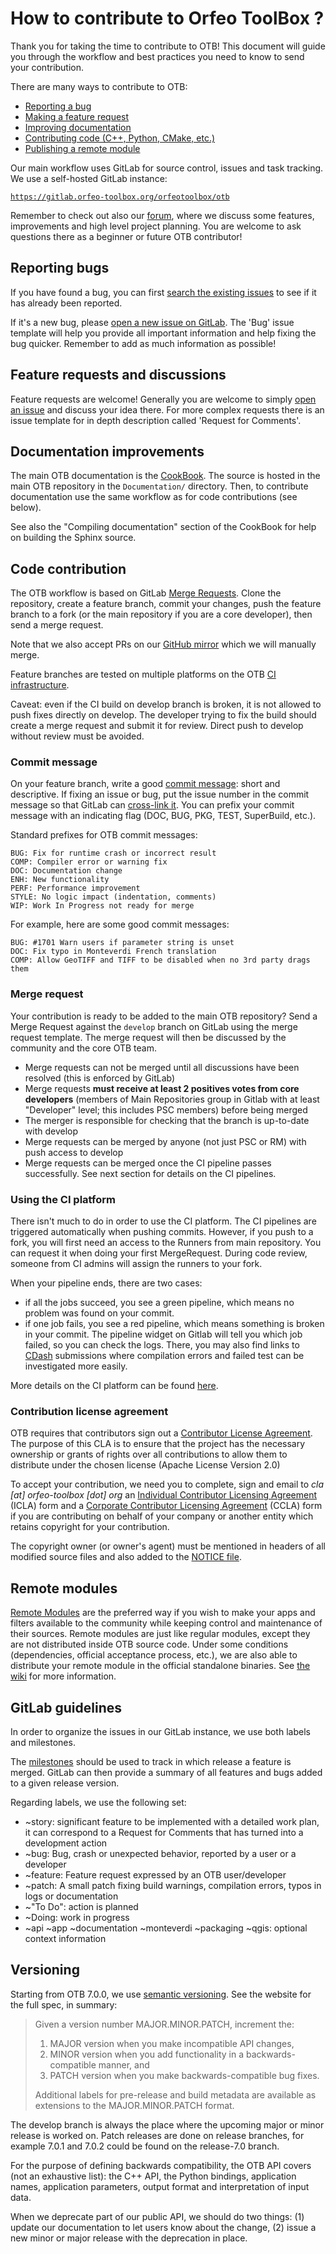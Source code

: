 # How to contribute to Orfeo ToolBox ?

Thank you for taking the time to contribute to OTB! This document will guide you
through the workflow and best practices you need to know to send your
contribution.

There are many ways to contribute to OTB:

* [Reporting a bug](#reporting-bugs)
* [Making a feature request](#feature-requests-and-discussions)
* [Improving documentation](#documentation-improvements)
* [Contributing code (C++, Python, CMake, etc.)](#code-contribution)
* [Publishing a remote module](#remote-modules)

Our main workflow uses GitLab for source control, issues and task tracking. We
use a self-hosted GitLab instance:

[`https://gitlab.orfeo-toolbox.org/orfeotoolbox/otb`](https://gitlab.orfeo-toolbox.org/orfeotoolbox/otb)

Remember to check out also our [forum](https://forum.orfeo-toolbox.org/),
where we discuss some features, improvements and high level project planning.
You are welcome to ask questions there as a beginner or future OTB contributor!

## Reporting bugs

If you have found a bug, you can first [search the existing issues](https://gitlab.orfeo-toolbox.org/orfeotoolbox/otb/issues?label_name%5B%5D=bug)
to see if it has already been reported.

If it's a new bug, please [open a new issue on GitLab](https://gitlab.orfeo-toolbox.org/orfeotoolbox/otb/issues/new).
The 'Bug' issue template will help you provide all important information and
help fixing the bug quicker. Remember to add as much information as possible!

## Feature requests and discussions

Feature requests are welcome! Generally you are welcome to simply [open an issue](https://gitlab.orfeo-toolbox.org/orfeotoolbox/otb/issues)
and discuss your idea there. For more complex requests there is an issue
template for in depth description called 'Request for Comments'.


## Documentation improvements

The main OTB documentation is
the [CookBook](https://www.orfeo-toolbox.org/CookBook/).  The source is
hosted in the main OTB repository in the `Documentation/` directory. Then, to
contribute documentation use the same workflow as for code contributions (see
below).

See also the "Compiling documentation" section of the CookBook
for help on building the Sphinx source.

## Code contribution

The OTB workflow is based on GitLab [Merge Requests](https://docs.gitlab.com/ee/gitlab-basics/add-merge-request.html).
Clone the repository, create a feature branch, commit your changes, push the
feature branch to a fork (or the main repository if you are a core developer),
then send a merge request.

Note that we also accept PRs on our [GitHub mirror](https://github.com/orfeotoolbox/OTB)
which we will manually merge.

Feature branches are tested on multiple platforms on the OTB
[CI infrastructure](https://gitlab.orfeo-toolbox.org/orfeotoolbox/otb/pipelines). 

Caveat: even if the CI build on develop branch is broken, it is not
allowed to push fixes directly on develop. The developer trying to fix the
build should create a merge request and submit it for review. Direct push to
develop without review must be avoided.

### Commit message

On your feature branch, write a good [commit message](https://xkcd.com/1296/):
short and descriptive. If fixing an issue or bug, put the issue number in the
commit message so that GitLab can [cross-link it](https://docs.gitlab.com/ce/user/project/issues/crosslinking_issues.html).
You can prefix your commit message with an indicating flag (DOC, BUG, PKG,
TEST, SuperBuild, etc.).

Standard prefixes for OTB commit messages:

    BUG: Fix for runtime crash or incorrect result
    COMP: Compiler error or warning fix
    DOC: Documentation change
    ENH: New functionality
    PERF: Performance improvement
    STYLE: No logic impact (indentation, comments)
    WIP: Work In Progress not ready for merge

For example, here are some good commit messages:

    BUG: #1701 Warn users if parameter string is unset
    DOC: Fix typo in Monteverdi French translation
    COMP: Allow GeoTIFF and TIFF to be disabled when no 3rd party drags them

### Merge request

Your contribution is ready to be added to the main OTB repository? Send a Merge
Request against the `develop` branch on GitLab using the merge request
template. The merge request will then be discussed by the community and the core
OTB team.

* Merge requests can not be merged until all discussions have been resolved (this is enforced by GitLab)
* Merge requests **must receive at least 2 positives votes from core developers** (members of Main Repositories group in Gitlab with at least "Developer" level; this includes PSC members) before being merged
* The merger is responsible for checking that the branch is up-to-date with develop
* Merge requests can be merged by anyone (not just PSC or RM) with push access to develop
* Merge requests can be merged once the CI pipeline passes successfully. See
  next section for details on the CI pipelines.


### Using the CI platform

There isn't much to do in order to use the CI platform. The CI pipelines are
triggered automatically when pushing commits. However, if you push to a fork,
you will first need an access to the Runners from main repository. You
can request it when doing your first MergeRequest. During code review, someone
from CI admins will assign the runners to your fork.

When your pipeline ends, there are two cases:

* if all the jobs succeed, you see a green pipeline, which means no problem was
  found on your commit.
* if one job fails, you see a red pipeline, which means something is broken in
  your commit. The pipeline widget on Gitlab will tell you which job failed, so
  you can check the logs. There, you may also find links to
  [CDash](https://cdash.orfeo-toolbox.org/index.php?project=OTB) submissions
  where compilation errors and failed test can be investigated more easily.

More details on the CI platform can be found
[here](https://gitlab.orfeo-toolbox.org/orfeotoolbox/otb/wikis/OTB-Continuous-Integration-platform).

### Contribution license agreement

OTB requires that contributors sign out a [Contributor License
Agreement](https://en.wikipedia.org/wiki/Contributor_License_Agreement). The
purpose of this CLA is to ensure that the project has the necessary ownership or
grants of rights over all contributions to allow them to distribute under the
chosen license (Apache License Version 2.0)

To accept your contribution, we need you to complete, sign and email to *cla [at]
orfeo-toolbox [dot] org* an [Individual Contributor Licensing
Agreement](https://www.orfeo-toolbox.org/cla/icla-en.doc) (ICLA) form and a
[Corporate Contributor Licensing
Agreement](https://www.orfeo-toolbox.org/cla/ccla-en.doc) (CCLA) form if you are
contributing on behalf of your company or another entity which retains copyright
for your contribution.

The copyright owner (or owner's agent) must be mentioned in headers of all
modified source files and also added to the [NOTICE
file](https://gitlab.orfeo-toolbox.org/orfeotoolbox/otb/raw/develop/NOTICE).

## Remote modules

[Remote Modules](https://wiki.orfeo-toolbox.org/index.php/Remote_Modules) are
the preferred way if you wish to make your apps and filters available to the
community while keeping control and maintenance of their sources. Remote
modules are just like regular modules, except they are not distributed inside
OTB source code. Under some conditions (dependencies, official acceptance
process, etc.), we are also able to distribute your remote module in the
official standalone binaries. See [the wiki](https://wiki.orfeo-toolbox.org/index.php/Remote_Modules)
for more information.

## GitLab guidelines

In order to organize the issues in our GitLab instance, we use both labels and
milestones.

The [milestones](https://gitlab.orfeo-toolbox.org/orfeotoolbox/otb/milestones) should be used to track in which release a feature is merged.
GitLab can then provide a summary of all features and bugs added to a given release
version.

Regarding labels, we use the following set:
* ~story: significant feature to be implemented with a detailed work plan, it can
  correspond to a Request for Comments that has turned into a development action
* ~bug: Bug, crash or unexpected behavior, reported by a user or a developer
* ~feature: Feature request expressed by an OTB user/developer
* ~patch: A small patch fixing build warnings, compilation errors, typos in logs or documentation
* ~"To Do": action is planned
* ~Doing: work in progress
* ~api ~app ~documentation ~monteverdi ~packaging ~qgis: optional context information

## Versioning

Starting from OTB 7.0.0, we use [semantic versioning](https://semver.org/). See the website for the full spec, in summary:

> Given a version number MAJOR.MINOR.PATCH, increment the:
>
>  1. MAJOR version when you make incompatible API changes,
>  2. MINOR version when you add functionality in a backwards-compatible manner, and
>  3. PATCH version when you make backwards-compatible bug fixes.
>
> Additional labels for pre-release and build metadata are available as extensions to the MAJOR.MINOR.PATCH format.

The develop branch is always the place where the upcoming major or minor release is worked on. Patch releases are done on release branches, for example 7.0.1 and 7.0.2 could be found on the release-7.0 branch.

For the purpose of defining backwards compatibility, the OTB API covers (not an exhaustive list): the C++ API, the Python bindings, application names, application parameters, output format and interpretation of input data.

When we deprecate part of our public API, we should do two things: (1) update our documentation to let users know about the change, (2) issue a new minor or major release with the deprecation in place.
